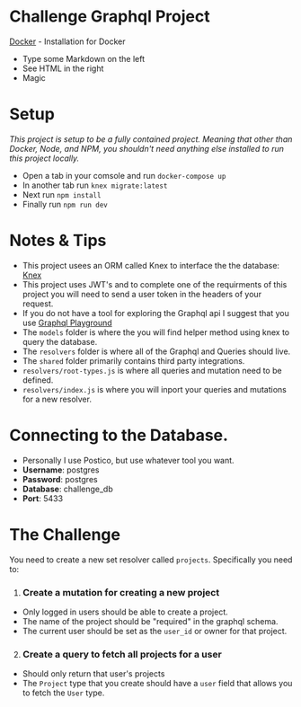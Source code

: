 # Challenge Graphql Project

[Docker](https://docs.docker.com/docker-for-mac/install/) - Installation for Docker

- Type some Markdown on the left
- See HTML in the right
- Magic

# Setup

_This project is setup to be a fully contained project. Meaning that other than Docker, Node, and NPM, you shouldn't need anything else installed to run this project locally._

- Open a tab in your comsole and run `docker-compose up`
- In another tab run `knex migrate:latest`
- Next run `npm install`
- Finally run `npm run dev`

# Notes & Tips

- This project usees an ORM called Knex to interface the the database: [Knex](https://knexjs.org/)
- This project uses JWT's and to complete one of the requirments of this project you will need to send a user token in the headers of your request.
- If you do not have a tool for exploring the Graphql api I suggest that you use [Graphql Playground](https://github.com/prisma-labs/graphql-playground)
- The `models` folder is where the you will find helper method using knex to query the database.
- The `resolvers` folder is where all of the Graphql and Queries should live.
- The `shared` folder primarily contains third party integrations.
- `resolvers/root-types.js` is where all queries and mutation need to be defined.
- `resolvers/index.js` is where you will inport your queries and mutations for a new resolver.

# Connecting to the Database.

- Personally I use Postico, but use whatever tool you want.
- **Username**: postgres
- **Password**: postgres
- **Database**: challenge_db
- **Port**: 5433

# The Challenge

You need to create a new set resolver called `projects`. Specifically you need to:

1. ### Create a mutation for creating a new project

- Only logged in users should be able to create a project.
- The name of the project should be "required" in the graphql schema.
- The current user should be set as the `user_id` or owner for that project.

2. ### Create a query to fetch all projects for a user

- Should only return that user's projects
- The `Project` type that you create should have a `user` field that allows you to fetch the `User` type.
